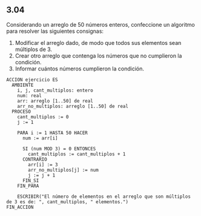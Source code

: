 ## 3.04
Considerando un arreglo de 50 números enteros, confeccione un algoritmo para resolver las siguientes consignas:
1. Modificar el arreglo dado, de modo que todos sus elementos sean múltiplos de 3.
2. Crear otro arreglo que contenga los números que no cumplieron la condición.
3. Informar cuántos números cumplieron la condición.

```
ACCION ejercicio ES
  AMBIENTE
    i, j, cant_multiplos: entero
    num: real
    arr: arreglo [1..50] de real
    arr_no_multiplos: arreglo [1..50] de real
  PROCESO
    cant_multiplos := 0
    j := 1

    PARA i := 1 HASTA 50 HACER
      num := arr[i]

      SI (num MOD 3) = 0 ENTONCES
        cant_multiplos := cant_multiplos + 1
      CONTRARIO
        arr[i] := 3
        arr_no_multiplos[j] := num
        j := j + 1
      FIN_SI
    FIN_PARA

    ESCRIBIR("El número de elementos en el arreglo que son múltiplos de 3 es de: ", cant_multiplos, " elementos.")
FIN_ACCION
```
